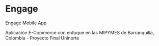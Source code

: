 # Engage
 Engage Mobile App
 
 Aplicación E-Commerce con enfoque en las MIPYMES de Barranquilla, Colombia - Proyecto Final Uninorte
